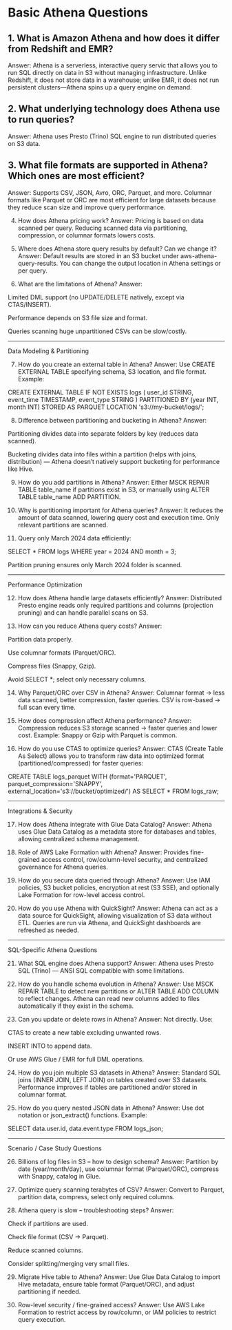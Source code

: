 
# Basic Athena Questions

## 1. What is Amazon Athena and how does it differ from Redshift and EMR?
Answer: Athena is a serverless, interactive query servic that allows you to run SQL directly on data in S3 without managing infrastructure. Unlike Redshift, it does not store data in a warehouse; unlike EMR, it does not run persistent clusters—Athena spins up a query engine on demand.

## 2. What underlying technology does Athena use to run queries?
Answer: Athena uses Presto (Trino) SQL engine to run distributed queries on S3 data.

## 3. What file formats are supported in Athena? Which ones are most efficient?
Answer: Supports CSV, JSON, Avro, ORC, Parquet, and more. Columnar formats like Parquet or ORC are most efficient for large datasets because they reduce scan size and improve query performance.

4. How does Athena pricing work?
Answer: Pricing is based on data scanned per query. Reducing scanned data via partitioning, compression, or columnar formats lowers costs.

5. Where does Athena store query results by default? Can we change it?
Answer: Default results are stored in an S3 bucket under aws-athena-query-results. You can change the output location in Athena settings or per query.

6. What are the limitations of Athena?
Answer:

Limited DML support (no UPDATE/DELETE natively, except via CTAS/INSERT).

Performance depends on S3 file size and format.

Queries scanning huge unpartitioned CSVs can be slow/costly.



---

Data Modeling & Partitioning

7. How do you create an external table in Athena?
Answer: Use CREATE EXTERNAL TABLE specifying schema, S3 location, and file format. Example:

CREATE EXTERNAL TABLE IF NOT EXISTS logs (
  user_id STRING,
  event_time TIMESTAMP,
  event_type STRING
)
PARTITIONED BY (year INT, month INT)
STORED AS PARQUET
LOCATION 's3://my-bucket/logs/';

8. Difference between partitioning and bucketing in Athena?
Answer:

Partitioning divides data into separate folders by key (reduces data scanned).

Bucketing divides data into files within a partition (helps with joins, distribution) — Athena doesn’t natively support bucketing for performance like Hive.


9. How do you add partitions in Athena?
Answer: Either MSCK REPAIR TABLE table_name if partitions exist in S3, or manually using ALTER TABLE table_name ADD PARTITION.

10. Why is partitioning important for Athena queries?
Answer: It reduces the amount of data scanned, lowering query cost and execution time. Only relevant partitions are scanned.

11. Query only March 2024 data efficiently:

SELECT * FROM logs
WHERE year = 2024 AND month = 3;

Partition pruning ensures only March 2024 folder is scanned.


---

Performance Optimization

12. How does Athena handle large datasets efficiently?
Answer: Distributed Presto engine reads only required partitions and columns (projection pruning) and can handle parallel scans on S3.

13. How can you reduce Athena query costs?
Answer:

Partition data properly.

Use columnar formats (Parquet/ORC).

Compress files (Snappy, Gzip).

Avoid SELECT *; select only necessary columns.


14. Why Parquet/ORC over CSV in Athena?
Answer: Columnar format → less data scanned, better compression, faster queries. CSV is row-based → full scan every time.

15. How does compression affect Athena performance?
Answer: Compression reduces S3 storage scanned → faster queries and lower cost. Example: Snappy or Gzip with Parquet is common.

16. How do you use CTAS to optimize queries?
Answer: CTAS (Create Table As Select) allows you to transform raw data into optimized format (partitioned/compressed) for faster queries:

CREATE TABLE logs_parquet
WITH (format='PARQUET', parquet_compression='SNAPPY', external_location='s3://bucket/optimized/')
AS SELECT * FROM logs_raw;


---

Integrations & Security

17. How does Athena integrate with Glue Data Catalog?
Answer: Athena uses Glue Data Catalog as a metadata store for databases and tables, allowing centralized schema management.

18. Role of AWS Lake Formation with Athena?
Answer: Provides fine-grained access control, row/column-level security, and centralized governance for Athena queries.

19. How do you secure data queried through Athena?
Answer: Use IAM policies, S3 bucket policies, encryption at rest (S3 SSE), and optionally Lake Formation for row-level access control.

20. How do you use Athena with QuickSight?
Answer: Athena can act as a data source for QuickSight, allowing visualization of S3 data without ETL. Queries are run via Athena, and QuickSight dashboards are refreshed as needed.


---

SQL-Specific Athena Questions

21. What SQL engine does Athena support?
Answer: Athena uses Presto SQL (Trino) — ANSI SQL compatible with some limitations.

22. How do you handle schema evolution in Athena?
Answer: Use MSCK REPAIR TABLE to detect new partitions or ALTER TABLE ADD COLUMN to reflect changes. Athena can read new columns added to files automatically if they exist in the schema.

23. Can you update or delete rows in Athena?
Answer: Not directly. Use:

CTAS to create a new table excluding unwanted rows.

INSERT INTO to append data.

Or use AWS Glue / EMR for full DML operations.


24. How do you join multiple S3 datasets in Athena?
Answer: Standard SQL joins (INNER JOIN, LEFT JOIN) on tables created over S3 datasets. Performance improves if tables are partitioned and/or stored in columnar format.

25. How do you query nested JSON data in Athena?
Answer: Use dot notation or json_extract() functions. Example:

SELECT data.user.id, data.event.type
FROM logs_json;


---

Scenario / Case Study Questions

26. Billions of log files in S3 – how to design schema?
Answer: Partition by date (year/month/day), use columnar format (Parquet/ORC), compress with Snappy, catalog in Glue.

27. Optimize query scanning terabytes of CSV?
Answer: Convert to Parquet, partition data, compress, select only required columns.

28. Athena query is slow – troubleshooting steps?
Answer:

Check if partitions are used.

Check file format (CSV → Parquet).

Reduce scanned columns.

Consider splitting/merging very small files.


29. Migrate Hive table to Athena?
Answer: Use Glue Data Catalog to import Hive metadata, ensure table format (Parquet/ORC), and adjust partitioning if needed.

30. Row-level security / fine-grained access?
Answer: Use AWS Lake Formation to restrict access by row/column, or IAM policies to restrict query execution.

